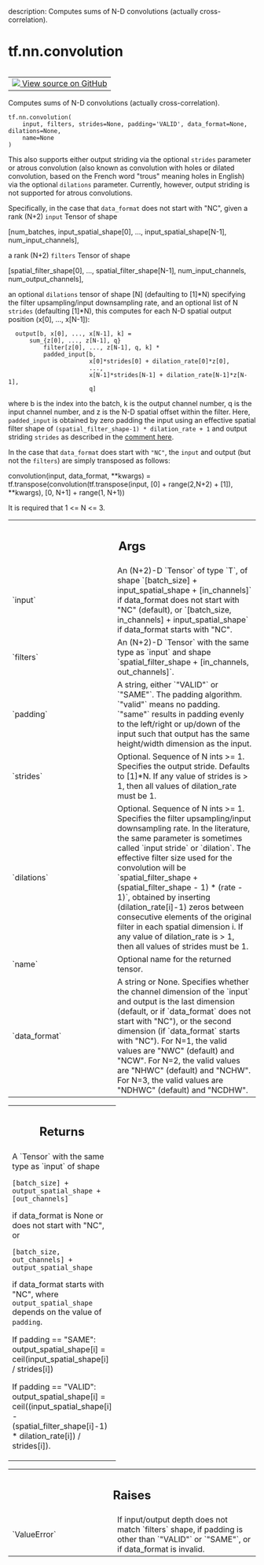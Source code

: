 description: Computes sums of N-D convolutions (actually cross-correlation).

<div itemscope itemtype="http://developers.google.com/ReferenceObject">
<meta itemprop="name" content="tf.nn.convolution" />
<meta itemprop="path" content="Stable" />
</div>

# tf.nn.convolution

<!-- Insert buttons and diff -->

<table class="tfo-notebook-buttons tfo-api nocontent" align="left">
<td>
  <a target="_blank" href="https://github.com/tensorflow/tensorflow/blob/r2.4/tensorflow/python/ops/nn_ops.py#L1003-L1020">
    <img src="https://www.tensorflow.org/images/GitHub-Mark-32px.png" />
    View source on GitHub
  </a>
</td>
</table>



Computes sums of N-D convolutions (actually cross-correlation).

<pre class="devsite-click-to-copy prettyprint lang-py tfo-signature-link">
<code>tf.nn.convolution(
    input, filters, strides=None, padding='VALID', data_format=None, dilations=None,
    name=None
)
</code></pre>



<!-- Placeholder for "Used in" -->

This also supports either output striding via the optional `strides` parameter
or atrous convolution (also known as convolution with holes or dilated
convolution, based on the French word "trous" meaning holes in English) via
the optional `dilations` parameter.  Currently, however, output striding
is not supported for atrous convolutions.

Specifically, in the case that `data_format` does not start with "NC", given
a rank (N+2) `input` Tensor of shape

  [num_batches,
   input_spatial_shape[0],
   ...,
   input_spatial_shape[N-1],
   num_input_channels],

a rank (N+2) `filters` Tensor of shape

  [spatial_filter_shape[0],
   ...,
   spatial_filter_shape[N-1],
   num_input_channels,
   num_output_channels],

an optional `dilations` tensor of shape [N] (defaulting to [1]*N)
specifying the filter upsampling/input downsampling rate, and an optional list
of N `strides` (defaulting [1]*N), this computes for each N-D spatial output
position (x[0], ..., x[N-1]):

```
  output[b, x[0], ..., x[N-1], k] =
      sum_{z[0], ..., z[N-1], q}
          filter[z[0], ..., z[N-1], q, k] *
          padded_input[b,
                       x[0]*strides[0] + dilation_rate[0]*z[0],
                       ...,
                       x[N-1]*strides[N-1] + dilation_rate[N-1]*z[N-1],
                       q]
```
where b is the index into the batch, k is the output channel number, q is the
input channel number, and z is the N-D spatial offset within the filter. Here,
`padded_input` is obtained by zero padding the input using an effective
spatial filter shape of `(spatial_filter_shape-1) * dilation_rate + 1` and
output striding `strides` as described in the
[comment here](https://tensorflow.org/api_guides/python/nn#Convolution).

In the case that `data_format` does start with `"NC"`, the `input` and output
(but not the `filters`) are simply transposed as follows:

  convolution(input, data_format, **kwargs) =
    tf.transpose(convolution(tf.transpose(input, [0] + range(2,N+2) + [1]),
                             **kwargs),
                 [0, N+1] + range(1, N+1))

It is required that 1 <= N <= 3.

<!-- Tabular view -->
 <table class="responsive fixed orange">
<colgroup><col width="214px"><col></colgroup>
<tr><th colspan="2"><h2 class="add-link">Args</h2></th></tr>

<tr>
<td>
`input`
</td>
<td>
An (N+2)-D `Tensor` of type `T`, of shape
`[batch_size] + input_spatial_shape + [in_channels]` if data_format does
not start with "NC" (default), or
`[batch_size, in_channels] + input_spatial_shape` if data_format starts
with "NC".
</td>
</tr><tr>
<td>
`filters`
</td>
<td>
An (N+2)-D `Tensor` with the same type as `input` and shape
`spatial_filter_shape + [in_channels, out_channels]`.
</td>
</tr><tr>
<td>
`padding`
</td>
<td>
A string, either `"VALID"` or `"SAME"`. The padding algorithm.
`"valid"` means no padding. `"same"` results in padding evenly to
the left/right or up/down of the input such that output has the same
height/width dimension as the input.
</td>
</tr><tr>
<td>
`strides`
</td>
<td>
Optional.  Sequence of N ints >= 1.  Specifies the output stride.
Defaults to [1]*N.  If any value of strides is > 1, then all values of
dilation_rate must be 1.
</td>
</tr><tr>
<td>
`dilations`
</td>
<td>
Optional.  Sequence of N ints >= 1.  Specifies the filter
upsampling/input downsampling rate.  In the literature, the same parameter
is sometimes called `input stride` or `dilation`.  The effective filter
size used for the convolution will be `spatial_filter_shape +
(spatial_filter_shape - 1) * (rate - 1)`, obtained by inserting
(dilation_rate[i]-1) zeros between consecutive elements of the original
filter in each spatial dimension i.  If any value of dilation_rate is > 1,
then all values of strides must be 1.
</td>
</tr><tr>
<td>
`name`
</td>
<td>
Optional name for the returned tensor.
</td>
</tr><tr>
<td>
`data_format`
</td>
<td>
A string or None.  Specifies whether the channel dimension of
the `input` and output is the last dimension (default, or if `data_format`
does not start with "NC"), or the second dimension (if `data_format`
starts with "NC").  For N=1, the valid values are "NWC" (default) and
"NCW".  For N=2, the valid values are "NHWC" (default) and "NCHW".
For N=3, the valid values are "NDHWC" (default) and "NCDHW".
</td>
</tr>
</table>



<!-- Tabular view -->
 <table class="responsive fixed orange">
<colgroup><col width="214px"><col></colgroup>
<tr><th colspan="2"><h2 class="add-link">Returns</h2></th></tr>
<tr class="alt">
<td colspan="2">
A `Tensor` with the same type as `input` of shape

`[batch_size] + output_spatial_shape + [out_channels]`

if data_format is None or does not start with "NC", or

`[batch_size, out_channels] + output_spatial_shape`

if data_format starts with "NC",
where `output_spatial_shape` depends on the value of `padding`.

If padding == "SAME":
output_spatial_shape[i] = ceil(input_spatial_shape[i] / strides[i])

If padding == "VALID":
output_spatial_shape[i] =
ceil((input_spatial_shape[i] -
(spatial_filter_shape[i]-1) * dilation_rate[i])
/ strides[i]).
</td>
</tr>

</table>



<!-- Tabular view -->
 <table class="responsive fixed orange">
<colgroup><col width="214px"><col></colgroup>
<tr><th colspan="2"><h2 class="add-link">Raises</h2></th></tr>

<tr>
<td>
`ValueError`
</td>
<td>
If input/output depth does not match `filters` shape, if padding
is other than `"VALID"` or `"SAME"`, or if data_format is invalid.
</td>
</tr>
</table>

